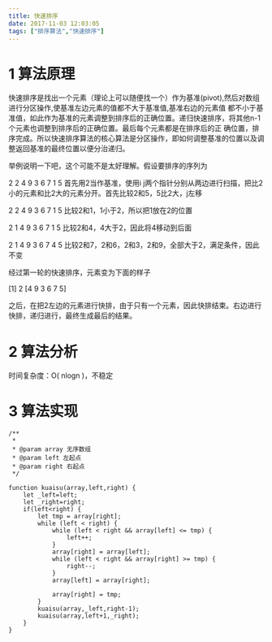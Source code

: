 ```yaml
---
title: 快速排序
date: 2017-11-03 12:03:05
tags: ["排序算法","快速排序"]
---
```


# 1 算法原理

快速排序是找出一个元素（理论上可以随便找一个）作为基准(pivot),然后对数组进行分区操作,使基准左边元素的值都不大于基准值,基准右边的元素值 都不小于基准值，如此作为基准的元素调整到排序后的正确位置。递归快速排序，将其他n-1个元素也调整到排序后的正确位置。最后每个元素都是在排序后的正 确位置，排序完成。所以快速排序算法的核心算法是分区操作，即如何调整基准的位置以及调整返回基准的最终位置以便分治递归。

举例说明一下吧，这个可能不是太好理解。假设要排序的序列为

2 2 4 9 3 6 7 1 5 首先用2当作基准，使用i j两个指针分别从两边进行扫描，把比2小的元素和比2大的元素分开。首先比较2和5，5比2大，j左移

2 2 4 9 3 6 7 1 5 比较2和1，1小于2，所以把1放在2的位置

2 1 4 9 3 6 7 1 5 比较2和4，4大于2，因此将4移动到后面

2 1 4 9 3 6 7 4 5 比较2和7，2和6，2和3，2和9，全部大于2，满足条件，因此不变

经过第一轮的快速排序，元素变为下面的样子

[1] 2 [4 9 3 6 7 5]

之后，在把2左边的元素进行快排，由于只有一个元素，因此快排结束。右边进行快排，递归进行，最终生成最后的结果。

# 2 算法分析

时间复杂度：O( nlogn )，不稳定

# 3 算法实现

	/**
	 * 
	 * @param array 无序数组    
	 * @param left 左起点
	 * @param right 右起点
	 */
	
	function kuaisu(array,left,right) {
	    let _left=left;
	    let _right=right;
	    if(left<right) {
	        let tmp = array[right];
	        while (left < right) {
	            while (left < right && array[left] <= tmp) {
	                left++;
	            }
	            array[right] = array[left];
	            while (left < right && array[right] >= tmp) {
	                right--;
	            }
	            array[left] = array[right];
	
	            array[right] = tmp;
	        }
	        kuaisu(array,_left,right-1);
	        kuaisu(array,left+1,_right);
	    }
	}

